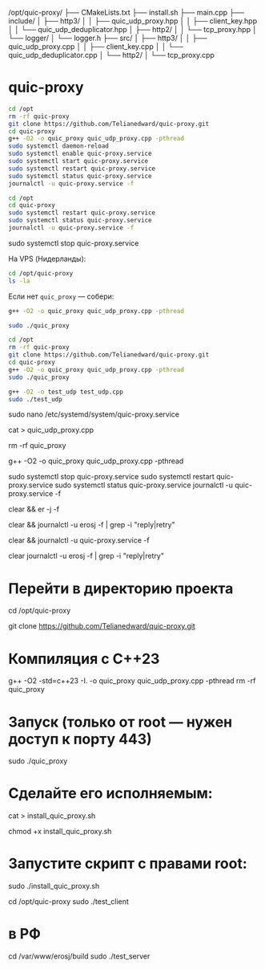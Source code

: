 /opt/quic-proxy/
├── CMakeLists.txt
├── install.sh
├── main.cpp
├── include/
│   ├── http3/
│   │   ├── quic_udp_proxy.hpp
│   │   ├── client_key.hpp
│   │   └── quic_udp_deduplicator.hpp
│   ├── http2/
│   │   └── tcp_proxy.hpp
│   └── logger/
│       └── logger.h
├── src/
│   ├── http3/
│   │   ├── quic_udp_proxy.cpp
│   │   ├── client_key.cpp
│   │   └── quic_udp_deduplicator.cpp
│   └── http2/
│       └── tcp_proxy.cpp





# quic-proxy
```bash
cd /opt
rm -rf quic-proxy
git clone https://github.com/Telianedward/quic-proxy.git
cd quic-proxy
g++ -O2 -o quic_proxy quic_udp_proxy.cpp -pthread
sudo systemctl daemon-reload
sudo systemctl enable quic-proxy.service
sudo systemctl start quic-proxy.service
sudo systemctl restart quic-proxy.service
sudo systemctl status quic-proxy.service
journalctl -u quic-proxy.service -f
```

```bash
cd /opt
cd quic-proxy
sudo systemctl restart quic-proxy.service
sudo systemctl status quic-proxy.service
journalctl -u quic-proxy.service -f
```
sudo systemctl stop quic-proxy.service

На VPS (Нидерланды):
```bash
cd /opt/quic-proxy
ls -la
```



Если нет `quic_proxy` — собери:
```bash
g++ -O2 -o quic_proxy quic_udp_proxy.cpp -pthread
```


```bash
sudo ./quic_proxy
```


```bash
cd /opt
rm -rf quic-proxy
git clone https://github.com/Telianedward/quic-proxy.git
cd quic-proxy
g++ -O2 -o quic_proxy quic_udp_proxy.cpp -pthread
sudo ./quic_proxy
```


```bash
g++ -O2 -o test_udp test_udp.cpp
sudo ./test_udp
````


sudo nano /etc/systemd/system/quic-proxy.service


cat > quic_udp_proxy.cpp

rm -rf quic_proxy

g++ -O2 -o quic_proxy quic_udp_proxy.cpp -pthread

sudo systemctl stop quic-proxy.service
sudo systemctl restart quic-proxy.service
sudo systemctl status quic-proxy.service
journalctl -u quic-proxy.service -f


clear && er -j -f


clear && journalctl -u erosj -f | grep -i "reply\|retry"


clear && journalctl -u quic-proxy.service -f

clear
journalctl -u erosj -f | grep -i "reply\|retry"

# Перейти в директорию проекта
cd /opt/quic-proxy

git clone https://github.com/Telianedward/quic-proxy.git

# Компиляция с C++23
g++ -O2 -std=c++23 -I. -o quic_proxy quic_udp_proxy.cpp -pthread
rm -rf quic_proxy
# Запуск (только от root — нужен доступ к порту 443)
sudo ./quic_proxy
# Сделайте его исполняемым:
cat >  install_quic_proxy.sh

chmod +x install_quic_proxy.sh
# Запустите скрипт с правами root:
sudo ./install_quic_proxy.sh

cd /opt/quic-proxy
sudo ./test_client

# в РФ

cd /var/www/erosj/build
sudo ./test_server

